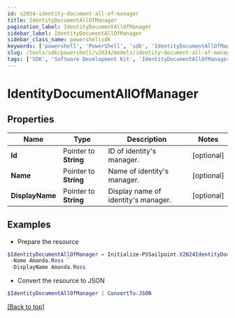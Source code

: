 ```yaml
---
id: v2024-identity-document-all-of-manager
title: IdentityDocumentAllOfManager
pagination_label: IdentityDocumentAllOfManager
sidebar_label: IdentityDocumentAllOfManager
sidebar_class_name: powershellsdk
keywords: ['powershell', 'PowerShell', 'sdk', 'IdentityDocumentAllOfManager'] 
slug: /tools/sdk/powershell/v2024/models/identity-document-all-of-manager
tags: ['SDK', 'Software Development Kit', 'IdentityDocumentAllOfManager']
---
```



# IdentityDocumentAllOfManager

## Properties

Name | Type | Description | Notes
------------ | ------------- | ------------- | -------------
**Id** |  Pointer to **String** | ID of identity's manager. | [optional] 
**Name** |  Pointer to **String** | Name of identity's manager. | [optional] 
**DisplayName** |  Pointer to **String** | Display name of identity's manager. | [optional] 

## Examples

- Prepare the resource
```powershell
$IdentityDocumentAllOfManager = Initialize-PSSailpoint.V2024IdentityDocumentAllOfManager  -Id 2c9180867dfe694b017e208e27c05799 `
 -Name Amanda.Ross `
 -DisplayName Amanda.Ross
```

- Convert the resource to JSON
```powershell
$IdentityDocumentAllOfManager | ConvertTo-JSON
```


[[Back to top]](#) 


